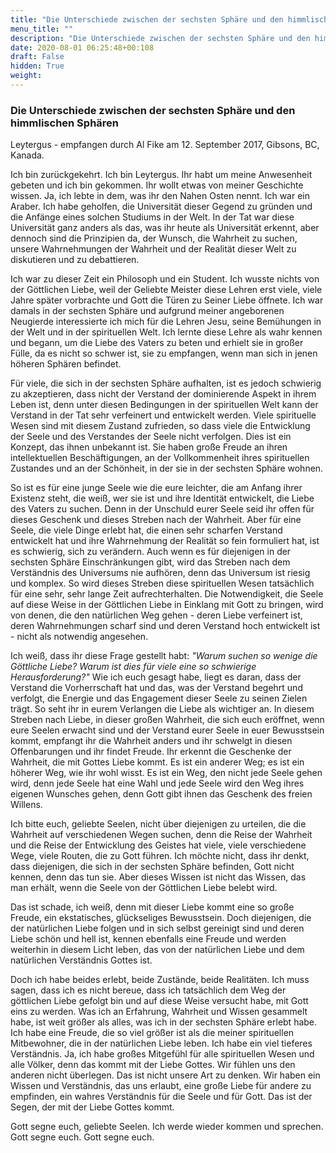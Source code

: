 ```yaml
---
title: "Die Unterschiede zwischen der sechsten Sphäre und den himmlischen Sphären"
menu_title: ""
description: "Die Unterschiede zwischen der sechsten Sphäre und den himmlischen Sphären"
date: 2020-08-01 06:25:48+00:108
draft: False
hidden: True
weight:
---
```

### Die Unterschiede zwischen der sechsten Sphäre und den himmlischen Sphären

Leytergus - empfangen durch Al Fike am 12. September 2017, Gibsons, BC, Kanada.

Ich bin zurückgekehrt. Ich bin Leytergus. Ihr habt um meine Anwesenheit gebeten und ich bin gekommen. Ihr wollt etwas von meiner Geschichte wissen. Ja, ich lebte in dem, was ihr den Nahen Osten nennt. Ich war ein Araber. Ich habe geholfen, die Universität dieser Gegend zu gründen und die Anfänge eines solchen Studiums in der Welt. In der Tat war diese Universität ganz anders als das, was ihr heute als Universität erkennt, aber dennoch sind die Prinzipien da, der Wunsch, die Wahrheit zu suchen, unsere Wahrnehmungen der Wahrheit und der Realität dieser Welt zu diskutieren und zu debattieren.

Ich war zu dieser Zeit ein Philosoph und ein Student. Ich wusste nichts von der Göttlichen Liebe, weil der Geliebte Meister diese Lehren erst viele, viele Jahre später vorbrachte und Gott die Türen zu Seiner Liebe öffnete. Ich war damals in der sechsten Sphäre und aufgrund meiner angeborenen Neugierde interessierte ich mich für die Lehren Jesu, seine Bemühungen in der Welt und in der spirituellen Welt. Ich lernte diese Lehre als wahr kennen und begann, um die Liebe des Vaters zu beten und erhielt sie in großer Fülle, da es nicht so schwer ist, sie zu empfangen, wenn man sich in jenen höheren Sphären befindet.

Für viele, die sich in der sechsten Sphäre aufhalten, ist es jedoch schwierig zu akzeptieren, dass nicht der Verstand der dominierende Aspekt in ihrem Leben ist, denn unter diesen Bedingungen in der spirituellen Welt kann der Verstand in der Tat sehr verfeinert und entwickelt werden. Viele spirituelle Wesen sind mit diesem Zustand zufrieden, so dass viele die Entwicklung der Seele und des Verstandes der Seele nicht verfolgen. Dies ist ein Konzept, das ihnen unbekannt ist. Sie haben große Freude an ihren intellektuellen Beschäftigungen, an der Vollkommenheit ihres spirituellen Zustandes und an der Schönheit, in der sie in der sechsten Sphäre wohnen.

So ist es für eine junge Seele wie die eure leichter, die am Anfang ihrer Existenz steht, die weiß, wer sie ist und ihre Identität entwickelt, die Liebe des Vaters zu suchen. Denn in der Unschuld eurer Seele seid ihr offen für dieses Geschenk und dieses Streben nach der Wahrheit. Aber für eine Seele, die viele Dinge erlebt hat, die einen sehr scharfen Verstand entwickelt hat und ihre Wahrnehmung der Realität so fein formuliert hat, ist es schwierig, sich zu verändern. Auch wenn es für diejenigen in der sechsten Sphäre Einschränkungen gibt, wird das Streben nach dem Verständnis des Universums nie aufhören, denn das Universum ist riesig und komplex. So wird dieses Streben diese spirituellen Wesen tatsächlich für eine sehr, sehr lange Zeit aufrechterhalten. Die Notwendigkeit, die Seele auf diese Weise in der Göttlichen Liebe in Einklang mit Gott zu bringen, wird von denen, die den natürlichen Weg gehen - deren Liebe verfeinert ist, deren Wahrnehmungen scharf sind und deren Verstand hoch entwickelt ist - nicht als notwendig angesehen.

Ich weiß, dass ihr diese Frage gestellt habt: *"Warum suchen so wenige die Göttliche Liebe? Warum ist dies für viele eine so schwierige Herausforderung?"* Wie ich euch gesagt habe, liegt es daran, dass der Verstand die Vorherrschaft hat und das, was der Verstand begehrt und verfolgt, die Energie und das Engagement dieser Seele zu seinen Zielen trägt. So seht ihr in eurem Verlangen die Liebe als wichtiger an. In diesem Streben nach Liebe, in dieser großen Wahrheit, die sich euch eröffnet, wenn eure Seelen erwacht sind und der Verstand eurer Seele in euer Bewusstsein kommt, empfangt ihr die Wahrheit anders und ihr schwelgt in diesen Offenbarungen und ihr findet Freude. Ihr erkennt die Geschenke der Wahrheit, die mit Gottes Liebe kommt. Es ist ein anderer Weg; es ist ein höherer Weg, wie ihr wohl wisst. Es ist ein Weg, den nicht jede Seele gehen wird, denn jede Seele hat eine Wahl und jede Seele wird den Weg ihres eigenen Wunsches gehen, denn Gott gibt ihnen das Geschenk des freien Willens.

Ich bitte euch, geliebte Seelen, nicht über diejenigen zu urteilen, die die Wahrheit auf verschiedenen Wegen suchen, denn die Reise der Wahrheit und die Reise der Entwicklung des Geistes hat viele, viele verschiedene Wege, viele Routen, die zu Gott führen. Ich möchte nicht, dass ihr denkt, dass diejenigen, die sich in der sechsten Sphäre befinden, Gott nicht kennen, denn das tun sie. Aber dieses Wissen ist nicht das Wissen, das man erhält, wenn die Seele von der Göttlichen Liebe belebt wird.

Das ist schade, ich weiß, denn mit dieser Liebe kommt eine so große Freude, ein ekstatisches, glückseliges Bewusstsein. Doch diejenigen, die der natürlichen Liebe folgen und in sich selbst gereinigt sind und deren Liebe schön und hell ist, kennen ebenfalls eine Freude und werden weiterhin in diesem Licht leben, das von der natürlichen Liebe und dem natürlichen Verständnis Gottes ist.

Doch ich habe beides erlebt, beide Zustände, beide Realitäten. Ich muss sagen, dass ich es nicht bereue, dass ich tatsächlich dem Weg der göttlichen Liebe gefolgt bin und auf diese Weise versucht habe, mit Gott eins zu werden. Was ich an Erfahrung, Wahrheit und Wissen gesammelt habe, ist weit größer als alles, was ich in der sechsten Sphäre erlebt habe. Ich habe eine Freude, die so viel größer ist als die meiner spirituellen Mitbewohner, die in der natürlichen Liebe leben. Ich habe ein viel tieferes Verständnis. Ja, ich habe großes Mitgefühl für alle spirituellen Wesen und alle Völker, denn das kommt mit der Liebe Gottes. Wir fühlen uns den anderen nicht überlegen. Das ist nicht unsere Art zu denken. Wir haben ein Wissen und Verständnis, das uns erlaubt, eine große Liebe für andere zu empfinden, ein wahres Verständnis für die Seele und für Gott. Das ist der Segen, der mit der Liebe Gottes kommt.

Gott segne euch, geliebte Seelen. Ich werde wieder kommen und sprechen. Gott segne euch. Gott segne euch.
